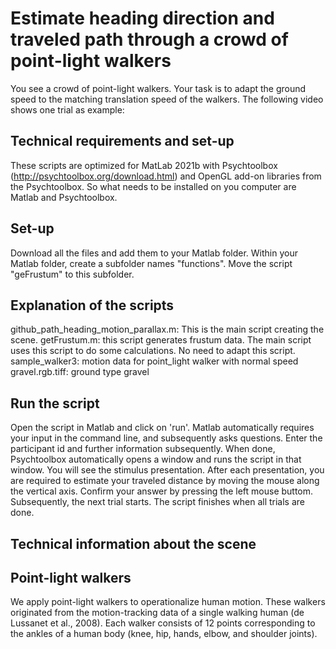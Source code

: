 # Estimate heading direction and traveled path through a crowd of point-light walkers
You see a crowd of point-light walkers. Your task is to adapt the ground speed to the matching translation speed of the walkers. The following video shows one trial as example:

## Technical requirements and set-up
These scripts are optimized for MatLab 2021b with Psychtoolbox (http://psychtoolbox.org/download.html) and OpenGL add-on libraries from the Psychtoolbox. So what needs to be installed on you computer are Matlab and Psychtoolbox.

## Set-up
Download all the files and add them to your Matlab folder. Within your Matlab folder, create a subfolder names "functions". Move the script "geFrustum" to this subfolder.

## Explanation of the scripts
github_path_heading_motion_parallax.m: This is the main script creating the scene.
getFrustum.m: this script generates frustum data. The main script uses this script to do some calculations. No need to adapt this script.
sample_walker3: motion data for point_light walker with normal speed
gravel.rgb.tiff: ground type gravel


## Run the script
Open the script in Matlab and click on 'run'. Matlab automatically requires your input in the command line, and subsequently asks questions. Enter the participant id and further information subsequently. When done, Psychtoolbox automatically opens a window and runs the script in that window. You will see the stimulus presentation. After each presentation, you are required to estimate your traveled distance by moving the mouse along the vertical axis. Confirm your answer by pressing the left mouse buttom. Subsequently, the next trial starts. The script finishes when all trials are done.

## Technical information about the scene
## Point-light walkers
We apply point-light walkers to operationalize human motion. These walkers originated from the motion-tracking data of a single walking human (de Lussanet et al., 2008). Each walker consists of 12 points corresponding to the ankles of a human body (knee, hip, hands, elbow, and shoulder joints).
